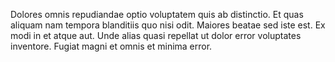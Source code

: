 Dolores omnis repudiandae optio voluptatem quis ab distinctio. Et quas aliquam nam tempora blanditiis quo nisi odit. Maiores beatae sed iste est. Ex modi in et atque aut. Unde alias quasi repellat ut dolor error voluptates inventore. Fugiat magni et omnis et minima error.